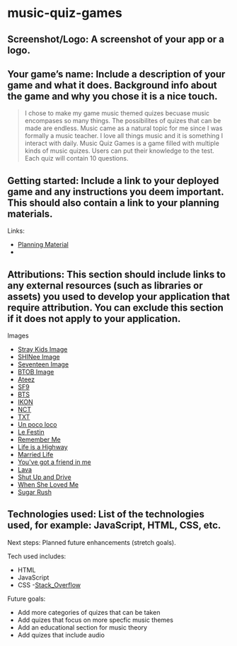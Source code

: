 # music-quiz-games

## **Screenshot/Logo**: A screenshot of your app or a logo.

## **Your game’s name**: Include a description of your game and what it does. Background info about the game and why you chose it is a nice touch.

> I chose to make my game music themed quizes becuase music encompases so many things. The possibilites of quizes that can be made are endless. Music came as a natural topic for me since I was formally a music teacher. I love all things music and it is something I interact with daily. Music Quiz Games is a game filled with multiple kinds of music quizes. Users can put their knowledge to the test. Each quiz will contain 10 questions.

## **Getting started**: Include a link to your deployed game and any instructions you deem important. This should also contain a link to your planning materials.

Links:
- [Planning Material](https://docs.google.com/document/d/11ReMov305tonV5zH8cCv0LEoBBh5YpxjILkXS5Cu-pU/edit?usp=sharing)
- 

## **Attributions**: This section should include links to any external resources (such as libraries or assets) you used to develop your application that require attribution. You can exclude this section if it does not apply to your application.
Images
- [Stray Kids Image]("https://thebiaslist.com/wp-content/uploads/2025/06/stray-kids-hollow.jpg")
- [SHINee Image](https://blogger.googleusercontent.com/img/b/R29vZ2xl/AVvXsEgE4nqeaO3VhdOVG0AuxHfRlS4ZS6GNsERz9xzy3USDqO_EJaJLGHAapp1PyZ9r6HhIHYUe_C5tx6N7ZH4jzEQ48pnfXykkDSTXBBNnUDCBIF840DdE8DUll05Xj4274o3YwbQ-mhdElMoH/s640/shinee.jpg)
- [Seventeen Image]("https://dailynexus.s3.us-west-1.amazonaws.com/dailynexus/wp-content/uploads/2022/09/22150717/kpop-draft-1.jpg",
)
- [BTOB Image](https://kpopreviewed.com/wp-content/uploads/2017/03/btobfeelem.jpg)
- [Ateez](https://images.squarespace-cdn.com/content/v1/56eb012f27d4bd29de975fae/1632602667384-6BGZ7CZ4CSHGH4KWBRX2/HIST_ATEEZ_Header.jpg?format=1500w)
- [SF9](https://i.scdn.co/image/ab67616d0000b273af097df559ed0fa3819705d5)
- [BTS](https://mediaproxy.tvtropes.org/width/1200/https://static.tvtropes.org/pmwiki/pub/images/bts.png)
- [IKON](https://i0.wp.com/ulzza.com/wp-content/uploads/2019/07/iKONs-First-Public-Appearance-As-A-6-Member-Group.jpg?w=700&ssl=1)
- [NCT](https://pm1.aminoapps.com/7048/67445bd683e0f134c2e5f3e48b947f86f5cc94e3r1-720-400v2_hq.jpg)
- [TXT](https://c.ndtvimg.com/2024-11/iq7ctal8_txt_625x300_18_November_24.jpg?downsize=773:435)
- [Un poco loco]("https://insidethemagic.net/wp-content/uploads/2017/11/Screen-Shot-2017-11-30-at-1.05.39-PM.jpg")
- [Le Festin]("https://i.ytimg.com/vi/mhcTZ9ahNEQ/maxresdefault.jpg")
- [Remember Me]("https://i.ytimg.com/vi/NiRIp_2524M/maxresdefault.jpg")
- [Life is a Highway](https://www.cornel1801.com/disney/Cars-Life-Is-a-Highway/life-s-like-a-road.jpg)
- [Married Life](https://static1.squarespace.com/static/55f84e6de4b052893a393717/55fe9052e4b00edfeab594f7/582b9a48cd0f6816126bc691/1714760348547/up_ellie_carl_mailbox.jpg?format=1500w)
- [You've got a friend in me](https://i.ytimg.com/vi/ZjbSKknc2rc/maxresdefault.jpg?sqp=-oaymwEmCIAKENAF8quKqQMa8AEB-AH-CYAC0AWKAgwIABABGHIgUyg_MA8=&rs=AOn4CLDK_Z6hai5kpzHD5piKqWiRwZLLzw)
- [Lava](https://images.squarespace-cdn.com/content/v1/60241cb68df65b530cd84d95/68f13f0b-2022-43a3-a230-c975900fd27b/lava1.jpg)
- [Shut Up and Drive](https://static.wikia.nocookie.net/disney/images/b/b9/Tumblr_mcgkzkkcH31rfj6gho2_1280.png/revision/latest/scale-to-width-down/1200?cb=20140321175111)
- [When She Loved Me](https://i.ytimg.com/vi/J30zOA6YTsU/mqdefault.jpg)
- [Sugar Rush](https://miro.medium.com/v2/resize:fit:700/1*NWGvzdANSJrfpw741O4ZYw.jpeg)




## **Technologies used**: List of the technologies used, for example: JavaScript, HTML, CSS, etc.
Next steps: Planned future enhancements (stretch goals).

Tech used includes:
- HTML
- JavaScript
- CSS
-[Stack_Overflow](https://stackoverflow.com/questions/38003222/javascript-adding-images-to-objects-via-object-literal-notation)

Future goals:
- Add more categories of quizes that can be taken
- Add quizes that focus on more specfic music themes
- Add an educational section for music theory
- Add quizes that include audio